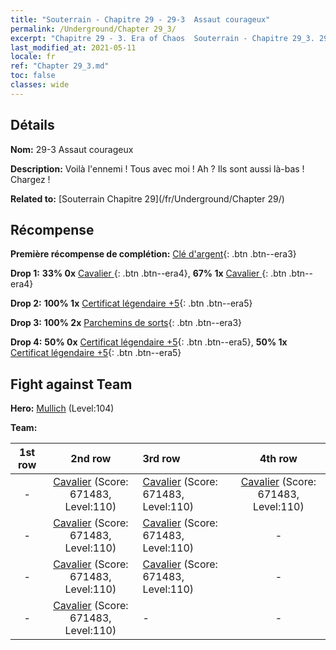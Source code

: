 ```yaml
---
title: "Souterrain - Chapitre 29 - 29-3  Assaut courageux"
permalink: /Underground/Chapter 29_3/
excerpt: "Chapitre 29 - 3. Era of Chaos  Souterrain - Chapitre 29_3. 29-3  Assaut courageux"
last_modified_at: 2021-05-11
locale: fr
ref: "Chapter 29_3.md"
toc: false
classes: wide
---
```


## Détails

 **Nom:** 29-3  Assaut courageux

 **Description:**       Voilà l'ennemi ! Tous avec moi ! Ah ? Ils sont aussi là-bas ! Chargez !

 **Related to:** [Souterrain Chapitre 29](/fr/Underground/Chapter 29/)

## Récompense

 **Première récompense de complétion:** [Clé d'argent](/ItemsFR/con_693/){: .btn .btn--era3}

 **Drop 1:** **33% 0x** [Cavalier ](/ItemsFR/unt_195/){: .btn .btn--era4}, **67% 1x** [Cavalier ](/ItemsFR/unt_195/){: .btn .btn--era4}

 **Drop 2:** **100% 1x** [Certificat légendaire +5](/ItemsFR/mat_102/){: .btn .btn--era5}

 **Drop 3:** **100% 2x** [Parchemins de sorts](/ItemsFR/con_694/){: .btn .btn--era3}

 **Drop 4:** **50% 0x** [Certificat légendaire +5](/ItemsFR/mat_102/){: .btn .btn--era5}, **50% 1x** [Certificat légendaire +5](/ItemsFR/mat_102/){: .btn .btn--era5}


## Fight against Team
 **Hero:** [Mullich](/fr/heroes/Mullich/) (Level:104)

 **Team:**


  | 1st row | 2nd row | 3rd row | 4th row |
  |:----:|:----:|:----|:----:|
  | - | [Cavalier](/fr/units/Cavalier/) (Score: 671483, Level:110)  | [Cavalier](/fr/units/Cavalier/) (Score: 671483, Level:110)  | [Cavalier](/fr/units/Cavalier/) (Score: 671483, Level:110)  |
  | - | [Cavalier](/fr/units/Cavalier/) (Score: 671483, Level:110)  | [Cavalier](/fr/units/Cavalier/) (Score: 671483, Level:110)  | - |
  | - | [Cavalier](/fr/units/Cavalier/) (Score: 671483, Level:110)  | [Cavalier](/fr/units/Cavalier/) (Score: 671483, Level:110)  | - |
  | - | [Cavalier](/fr/units/Cavalier/) (Score: 671483, Level:110)  | - | - |


